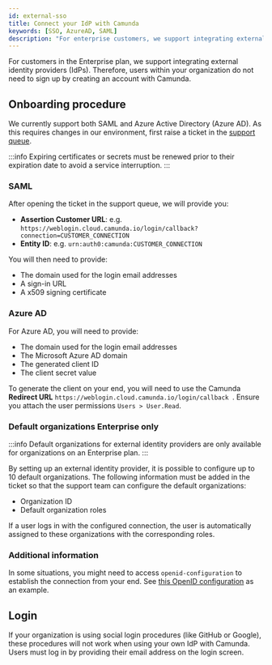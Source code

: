 ```yaml
---
id: external-sso
title: Connect your IdP with Camunda
keywords: [SSO, AzureAD, SAML]
description: "For enterprise customers, we support integrating external identity providers."
---
```


For customers in the Enterprise plan, we support integrating external identity providers (IdPs). Therefore, users within your organization do not need to sign up by creating an account with Camunda.

## Onboarding procedure

We currently support both SAML and Azure Active Directory (Azure AD). As this requires changes in our environment, first raise a ticket in the [support queue](https://jira.camunda.com/projects/SUPPORT/).

:::info
Expiring certificates or secrets must be renewed prior to their expiration date to avoid a service interruption.
:::

### SAML

After opening the ticket in the support queue, we will provide you:

- **Assertion Customer URL**: e.g. `https://weblogin.cloud.camunda.io/login/callback?connection=CUSTOMER_CONNECTION`
- **Entity ID**: e.g. `urn:auth0:camunda:CUSTOMER_CONNECTION`

You will then need to provide:

- The domain used for the login email addresses
- A sign-in URL
- A x509 signing certificate

### Azure AD

For Azure AD, you will need to provide:

- The domain used for the login email addresses
- The Microsoft Azure AD domain
- The generated client ID
- The client secret value

To generate the client on your end, you will need to use the Camunda **Redirect URL** `https://weblogin.cloud.camunda.io/login/callback `. Ensure you attach the user permissions `Users > User.Read`.

### Default organizations <span class="badge badge--enterprise-only">Enterprise only</span>

:::info
Default organizations for external identity providers are only available for organizations on an Enterprise plan.
:::

By setting up an external identity provider, it is possible to configure up to 10 default organizations. The following information must be added in the ticket so that the support team can configure the default organizations:

- Organization ID
- Default organization roles

If a user logs in with the configured connection, the user is automatically assigned to these organizations with the corresponding roles.

### Additional information

In some situations, you might need to access `openid-configuration` to establish the connection from your end. See [this OpenID configuration](https://weblogin.cloud.camunda.io/.well-known/openid-configuration) as an example.

## Login

If your organization is using social login procedures (like GitHub or Google), these procedures will not work when using your own IdP with Camunda. Users must log in by providing their email address on the login screen.
